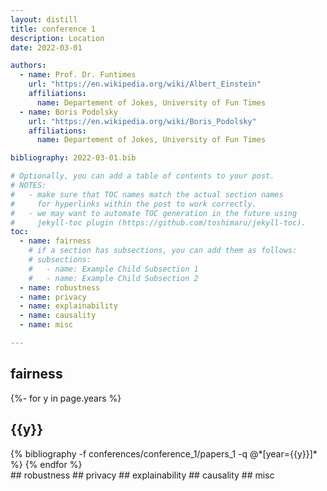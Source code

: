 ```yaml
---
layout: distill
title: conference 1
description: Location
date: 2022-03-01

authors:
  - name: Prof. Dr. Funtimes
    url: "https://en.wikipedia.org/wiki/Albert_Einstein"
    affiliations:
      name: Departement of Jokes, University of Fun Times
  - name: Boris Podolsky
    url: "https://en.wikipedia.org/wiki/Boris_Podolsky"
    affiliations:
      name: Departement of Jokes, University of Fun Times

bibliography: 2022-03-01.bib

# Optionally, you can add a table of contents to your post.
# NOTES:
#   - make sure that TOC names match the actual section names
#     for hyperlinks within the post to work correctly.
#   - we may want to automate TOC generation in the future using
#     jekyll-toc plugin (https://github.com/toshimaru/jekyll-toc).
toc:
  - name: fairness
    # if a section has subsections, you can add them as follows:
    # subsections:
    #   - name: Example Child Subsection 1
    #   - name: Example Child Subsection 2
  - name: robustness
  - name: privacy
  - name: explainability
  - name: causality
  - name: misc

---
```

## fairness
<div class="publications">

{%- for y in page.years %}
  <h2 class="year">{{y}}</h2>
  {% bibliography -f conferences/conference_1/papers_1 -q @*[year={{y}}]* %}
{% endfor %}

</div>
## robustness
## privacy
## explainability
## causality
## misc